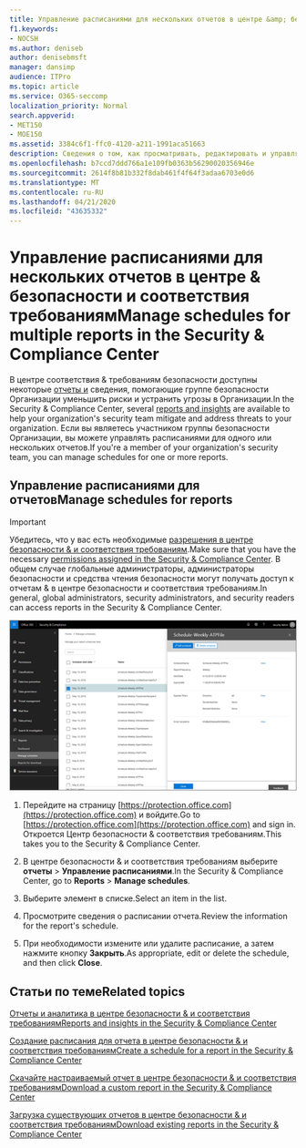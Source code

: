 ```yaml
---
title: Управление расписаниями для нескольких отчетов в центре &amp; безопасности и соответствия требованиям
f1.keywords:
- NOCSH
ms.author: deniseb
author: denisebmsft
manager: dansimp
audience: ITPro
ms.topic: article
ms.service: O365-seccomp
localization_priority: Normal
search.appverid:
- MET150
- MOE150
ms.assetid: 3384c6f1-ffc0-4120-a211-1991aca51663
description: Сведения о том, как просматривать, редактировать и управлять расписаниями для отчетов в &amp; центре безопасности и соответствия требованиям.
ms.openlocfilehash: b7ccd7ddd766a1e109fb0363b56290020356946e
ms.sourcegitcommit: 2614f8b81b332f8dab461f4f64f3adaa6703e0d6
ms.translationtype: MT
ms.contentlocale: ru-RU
ms.lasthandoff: 04/21/2020
ms.locfileid: "43635332"
---
```

# <a name="manage-schedules-for-multiple-reports-in-the-security-amp-compliance-center"></a><span data-ttu-id="6bb60-103">Управление расписаниями для нескольких отчетов в центре &amp; безопасности и соответствия требованиям</span><span class="sxs-lookup"><span data-stu-id="6bb60-103">Manage schedules for multiple reports in the Security &amp; Compliance Center</span></span>

<span data-ttu-id="6bb60-104">В центре соответствия &amp; требованиям безопасности доступны некоторые [отчеты и](reports-and-insights-in-security-and-compliance.md) сведения, помогающие группе безопасности Организации уменьшить риски и устранить угрозы в Организации.</span><span class="sxs-lookup"><span data-stu-id="6bb60-104">In the Security &amp; Compliance Center, several [reports and insights](reports-and-insights-in-security-and-compliance.md) are available to help your organization's security team mitigate and address threats to your organization.</span></span> <span data-ttu-id="6bb60-105">Если вы являетесь участником группы безопасности Организации, вы можете управлять расписаниями для одного или нескольких отчетов.</span><span class="sxs-lookup"><span data-stu-id="6bb60-105">If you're a member of your organization's security team, you can manage schedules for one or more reports.</span></span> 
  
## <a name="manage-schedules-for-reports"></a><span data-ttu-id="6bb60-106">Управление расписаниями для отчетов</span><span class="sxs-lookup"><span data-stu-id="6bb60-106">Manage schedules for reports</span></span>

> [!IMPORTANT]
> <span data-ttu-id="6bb60-107">Убедитесь, что у вас есть необходимые [разрешения в центре безопасности &amp; и соответствия требованиям](permissions-in-the-security-and-compliance-center.md).</span><span class="sxs-lookup"><span data-stu-id="6bb60-107">Make sure that you have the necessary [permissions assigned in the Security &amp; Compliance Center](permissions-in-the-security-and-compliance-center.md).</span></span> <span data-ttu-id="6bb60-108">В общем случае глобальные администраторы, администраторы безопасности и средства чтения безопасности могут получать доступ к отчетам &amp; в центре безопасности и соответствия требованиям.</span><span class="sxs-lookup"><span data-stu-id="6bb60-108">In general, global administrators, security administrators, and security readers can access reports in the Security &amp; Compliance Center.</span></span> 
  
![В центре безопасности &amp; и соответствия требованиям выберите отчеты \> Управление расписаниями](../../media/efa5e2f9-bf73-4f85-acea-f1ca7e2bca5e.png)

1. <span data-ttu-id="6bb60-110">Перейдите на страницу [https://protection.office.com](https://protection.office.com) и войдите.</span><span class="sxs-lookup"><span data-stu-id="6bb60-110">Go to [https://protection.office.com](https://protection.office.com) and sign in.</span></span> <span data-ttu-id="6bb60-111">Откроется Центр безопасности & соответствия требованиям.</span><span class="sxs-lookup"><span data-stu-id="6bb60-111">This takes you to the Security & Compliance Center.</span></span>

2. <span data-ttu-id="6bb60-112">В центре безопасности &amp; и соответствия требованиям выберите **отчеты** \> **Управление расписаниями**.</span><span class="sxs-lookup"><span data-stu-id="6bb60-112">In the Security &amp; Compliance Center, go to **Reports** \> **Manage schedules**.</span></span>
    
3. <span data-ttu-id="6bb60-113">Выберите элемент в списке.</span><span class="sxs-lookup"><span data-stu-id="6bb60-113">Select an item in the list.</span></span>
    
4. <span data-ttu-id="6bb60-114">Просмотрите сведения о расписании отчета.</span><span class="sxs-lookup"><span data-stu-id="6bb60-114">Review the information for the report's schedule.</span></span>
    
5. <span data-ttu-id="6bb60-115">При необходимости измените или удалите расписание, а затем нажмите кнопку **Закрыть**.</span><span class="sxs-lookup"><span data-stu-id="6bb60-115">As appropriate, edit or delete the schedule, and then click **Close**.</span></span>
    
## <a name="related-topics"></a><span data-ttu-id="6bb60-116">Статьи по теме</span><span class="sxs-lookup"><span data-stu-id="6bb60-116">Related topics</span></span>

[<span data-ttu-id="6bb60-117">Отчеты и аналитика в центре безопасности &amp; и соответствия требованиям</span><span class="sxs-lookup"><span data-stu-id="6bb60-117">Reports and insights in the Security &amp; Compliance Center</span></span>](reports-and-insights-in-security-and-compliance.md)
  
[<span data-ttu-id="6bb60-118">Создание расписания для отчета в центре безопасности &amp; и соответствия требованиям</span><span class="sxs-lookup"><span data-stu-id="6bb60-118">Create a schedule for a report in the Security &amp; Compliance Center</span></span>](create-a-schedule-for-a-report.md)
  
[<span data-ttu-id="6bb60-119">Скачайте настраиваемый отчет в центре безопасности &amp; и соответствия требованиям</span><span class="sxs-lookup"><span data-stu-id="6bb60-119">Download a custom report in the Security &amp; Compliance Center</span></span>](set-up-and-download-a-custom-report.md)
  
[<span data-ttu-id="6bb60-120">Загрузка существующих отчетов в центре безопасности &amp; и соответствия требованиям</span><span class="sxs-lookup"><span data-stu-id="6bb60-120">Download existing reports in the Security &amp; Compliance Center</span></span>](download-existing-reports.md)
  

